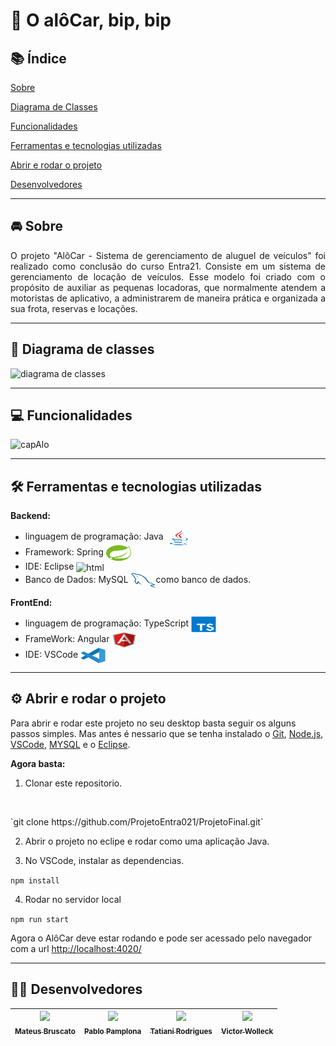 <h1 align="left">🚙 O alôCar, bip, bip</h1> 

## 📚 Índice 

[Sobre](#sobre)

[Diagrama de Classes](#diagrama-de-classes)

[Funcionalidades](#funcionalidades)

[Ferramentas e tecnologias utilizadas](#ferramentas-e-tecnologias-utilizadas)

[Abrir e rodar o projeto](#abrir-e-rodar-o-projeto)

[Desenvolvedores](#desenvolvedores)

---
## 🚘 Sobre  <a	name="sobre"></a>
 <p align="justify">O projeto "AlôCar - Sistema de gerenciamento de aluguel de veículos" foi realizado como conclusão do curso Entra21. Consiste em um sistema de gerenciamento de locação de veículos. Esse modelo foi criado com o  propósito de auxiliar as pequenas locadoras, que normalmente atendem a motoristas de aplicativo, a administrarem de maneira prática e organizada a sua frota, reservas e locações. </p>


---
## 📝 Diagrama de classes

<img width="844" alt="diagrama de classes" src="https://user-images.githubusercontent.com/102046212/197194108-7e0aa9d2-159a-4225-b503-614ef1f4057d.png">


---
## 💻 Funcionalidades

![capAlo](https://user-images.githubusercontent.com/102046212/197202387-10463293-c1ca-4da8-8f3c-070cb847b5da.gif)


---
## 🛠️ Ferramentas e tecnologias utilizadas

**Backend:** 
- linguagem de programação: Java <img align="center" alt="kaka-JAVA" height="25" width="40" src="https://raw.githubusercontent.com/devicons/devicon/master/icons/java/java-original.svg"/>  
- Framework: Spring <img align=center alt=kaka-vscode height=25 width=40 src="https://raw.githubusercontent.com/devicons/devicon/1119b9f84c0290e0f0b38982099a2bd027a48bf1/icons/spring/spring-original.svg" /> 
- IDE: Eclipse   <img align="center" alt="html" height="25" width="40" src="https://www.svgrepo.com/show/353685/eclipse-icon.svg"> 
- Banco de Dados: MySQL <img align=center alt=kaka-vscode height=25 width=40 src="https://raw.githubusercontent.com/devicons/devicon/1119b9f84c0290e0f0b38982099a2bd027a48bf1/icons/mysql/mysql-original.svg" />como banco de dados.


**FrontEnd:**
- linguagem de programação: TypeScript <img align="center" alt="kaka-ts" height=25 width=40 src="https://raw.githubusercontent.com/devicons/devicon/1119b9f84c0290e0f0b38982099a2bd027a48bf1/icons/typescript/typescript-original.svg"/> 
- FrameWork: Angular <img align="center" alt="kaka-Angular" height="25" width="40" src="https://raw.githubusercontent.com/devicons/devicon/master/icons/angularjs/angularjs-original.svg" /> 
- IDE: VSCode <img align=center alt=kaka-vscode height=25 width=40 src="https://raw.githubusercontent.com/devicons/devicon/1119b9f84c0290e0f0b38982099a2bd027a48bf1/icons/vscode/vscode-original.svg" />

---
## :gear: Abrir e rodar o projeto
Para abrir e rodar este projeto no seu desktop basta seguir os alguns passos simples. Mas antes é nessario que se tenha instalado o [Git](https://git-scm.com/downloads), [Node.js](https://nodejs.org/), [VSCode](https://code.visualstudio.com/download), [MYSQL](https://www.mysql.com/downloads/Building) e o [Eclipse](https://www.eclipse.org/downloads/). 

**Agora basta:**
1. Clonar este repositorio.

<p> </p>`git clone https://github.com/ProjetoEntra021/ProjetoFinal.git`
 
2. Abrir o projeto no eclipe e rodar como uma aplicação Java.

3. No VSCode, instalar as dependencias.

  `npm install`

4. Rodar no servidor local

  `npm run start`
 
 
 Agora o AlôCar deve estar rodando e pode ser acessado pelo navegador com a url [http://localhost:4020/](http://localhost:4020/)

---
## 👩‍💻 Desenvolvedores


| [<img src="https://avatars.githubusercontent.com/u/101154857?v=4" width=115><br><sub>Mateus Bruscato</sub>](https://github.com/MateusBruscato) |  [<img src="https://avatars.githubusercontent.com/u/104950879?v=4" width=115><br><sub>Pablo Pamplona</sub>](https://github.com/pablompamplona) |  [<img src="https://avatars.githubusercontent.com/u/102046212?s=400&u=f4ec72ee978d3338925dbb971c7038eef33de5d8&v=4" width=115><br><sub>Tatiani Rodrigues</sub>](https://github.com/tatianirodrigues) |  [<img src="https://avatars.githubusercontent.com/u/98987267?v=4" width=115><br><sub>Victor Wolleck</sub>](https://github.com/VictorWolleck) |
| :---: | :---: | :---: | :---: |
